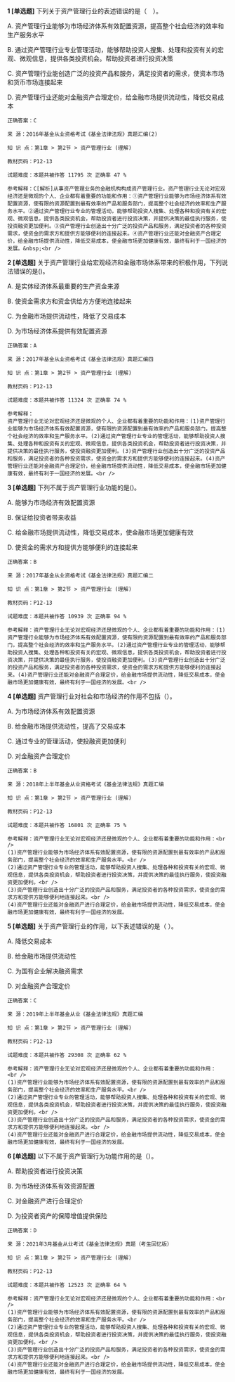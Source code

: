**1 [单选题]** 下列关于资产管理行业的表述错误的是（　）。 

A. 资产管理行业能够为市场经济体系有效配置资源，提高整个社会经济的效率和生产服务水平&nbsp;

B. 通过资产管理行业专业管理活动，能够帮助投资人搜集、处理和投资有关的宏观、微观信息，提供各类投资机会。帮助投资者进行投资决策&nbsp;

C. 资产管理行业能创造广泛的投资产品和服务，满足投资者的需求，使资本市场和货币市场连接起来&nbsp;

D. 资产管理行业还能对金融资产合理定价，给金融市场提供流动性，降低交易成本&nbsp;

```
正确答案：C

来 源：2016年基金从业资格考试《基金法律法规》真题汇编(2)

知 识 点：第1章 > 第2节 > 资产管理行业 (理解)

教材页码：P12-13

试题难度：本题共被作答 11795 次 正确率 47 %

参考解释：C[解析]从事资产管理业务的金融机构构成资产管理行业。资产管理行业无论对宏观经济还是微观的个人、企业都有着重要的功能和作用：①资产管理行业能够为市场经济体系有效配置资源，使有限的资源配置到最有效率的产品和服务部门，提高整个社会经济的效率和生产服务水平。②通过资产管理行业专业的管理活动，能够帮助投资人搜集、处理各种和投资有关的宏观、微观信息，提供各类投资机会，帮助投资者进行投资决策，并提供决策的最佳执行服务，使投资融资更加便利。③资产管理行业创造出十分广泛的投资产品和服务，满足投资者的各种投资需求，使资金的需求方和提供方能够便利的连接起来。④资产管理行业还能对金融资产合理定价，给金融市场提供流动性，降低交易成本，使金融市场更加健康有效，最终有利于一国经济的发展。&nbsp;<br />

```


**2 [单选题]** 
关于资产管理行业给宏观经济和金融市场体系带来的积极作用，下列说法错误的是()。

A. 是实体经济体系最重要的生产资金来源

B. 使资金需求方和资金供给方方便地连接起来

C. 为金融市场提供流动性，降低了交易成本

D. 为市场经济体系提供有效配置资源

```
正确答案：A

来 源：2017年基金从业资格考试《基金法律法规》真题汇编四

知 识 点：第1章 > 第2节 > 资产管理行业 (理解)

教材页码：P12-13

试题难度：本题共被作答 11324 次 正确率 74 %

参考解释：
资产管理行业无论对宏观经济还是微观的个人、企业都有着重要的功能和作用：(1)资产管理行业能够为市场经济体系有效配置资源，使有限的资源配置到最有效率的产品和服务部门，提高整个社会经济的效率和生产服务水平。(2)通过资产管理行业专业的管理活动，能够帮助投资人搜集、处理各种和投资有关的宏观、微观信息，提供各类投资机会，帮助投资者进行投资决策，并提供决策的最佳执行服务，使投资融资更加便利。(3)资产管理行业创造出十分广泛的投资产品和服务，满足投资者的各种投资需求，使资金的需求方和提供方能够便利的连接起来。(4)资产管理行业还能对金融资产合理定价，给金融市场提供流动性，降低交易成本，使金融市场更加健康有效，最终有利于一国经济的发展。<br />

```


**3 [单选题]** 下列不属于资产管理行业功能的是()。

A. 能够为市场经济有效配置资源

B. 保证给投资者带来收益

C. 给金融市场提供流动性，降低交易成本，使金融市场更加健康有效

D. 使资金的需求方和提供方能够便利的连接起来

```
正确答案：B

来 源：2017年基金从业资格考试《基金法律法规》真题汇编二

知 识 点：第1章 > 第2节 > 资产管理行业 (理解)

教材页码：P12-13

试题难度：本题共被作答 10939 次 正确率 94 %

参考解释：资产管理行业无论对宏观经济还是微观的个人、企业都有着重要的功能和作用：(1)资产管理行业能够为市场经济体系有效配置资源，使有限的资源配置到最有效率的产品和服务部门，提高整个社会经济的效率和生产服务水平。(2)通过资产管理行业专业的管理活动，能够帮助投资人搜集、处理各种和投资有关的宏观、微观信息，提供各类投资机会，帮助投资者进行投资决策，并提供决策的最佳执行服务，使投资融资更加便利。(3)资产管理行业创造出十分广泛的投资产品和服务，满足投资者的各种投资需求，使资金的需求方和提供方能够便利的连接起来。(4)资产管理行业还能对金融资产合理定价，给金融市场提供流动性，降低交易成本，使金融市场更加健康有效，最终有利于一国经济的发展。<br />
```


**4 [单选题]** 资产管理行业对社会和市场经济的作用不包括（）。

A. 为市场经济体系有效配置资源

B. 给金融市场提供流动性，提高了交易成本

C. 通过专业的管理活动，使投融资更加便利

D. 对金融资产合理定价

```
正确答案：B

来 源：2018年上半年基金从业资格考试《基金法律法规》真题汇编

知 识 点：第1章 > 第2节 > 资产管理行业 (理解)

教材页码：P12-13

试题难度：本题共被作答 16801 次 正确率 75 %

参考解释：资产管理行业无论对宏观经济还是微观的个人、企业都有着重要的功能和作用：<br />
(1)资产管理行业能够为市场经济体系有效配置资源，使有限的资源配置到最有效率的产品和服务部门，提高整个社会经济的效率和生产服务水平。<br />
(2)通过资产管理行业专业的管理活动，能够帮助投资人搜集、处理各种和投资有关的宏观、微观信息，提供各类投资机会，帮助投资者进行投资决策，并提供决策的最佳执行服务，使投资融资更加便利。<br />
(3)资产管理行业创造出十分广泛的投资产品和服务，满足投资者的各种投资需求，使资金的需求方和提供方能够便利地连接起来。<br />
(4)资产管理行业还能对金融资产进行合理定价，给金融市场提供流动性，降低交易成本，使金融市场更加健康有效，最终有利于一国经济的发展。
```


**5 [单选题]** 关于资产管理行业的作用，以下表述错误的是（    ）。

A. 降低交易成本

B. 给金融市场提供流动性

C. 为国有企业解决融资需求

D. 对金融资产合理定价 

```
正确答案：C

来 源：2019年上半年基金从业《基金法律法规》真题汇编

知 识 点：第1章 > 第2节 > 资产管理行业 (理解)

教材页码：P12-13

试题难度：本题共被作答 29308 次 正确率 62 %

参考解释：资产管理行业无论对宏观经济还是微观的个人、企业都有着重要的功能和作用： <br />
(1)资产管理行业能够为市场经济体系有效配置资源，使有限的资源配置到最有效率的产品和服务部门，提高整个社会经济的效率和生产服务水平。<br />
(2)通过资产管理行业专业的管理活动，能够帮助投资人搜集、处理各种和投资有关的宏观、微观信息，提供各类投资机会，帮助投资者进行投资决策，并提供决策的最佳执行服务，使投资融资更加便利。<br />
(3)资产管理行业创造出十分广泛的投资产品和服务，满足投资者的各种投资需求，使资金的需求方和提供方能够便利地连接起来。<br />
(4)资产管理行业还能对金融资产进行合理定价，给金融市场提供流动性，降低交易成本，使金融市场更加健康有效，最终有利于一国经济的发展。
```


**6 [单选题]** 以下不属于资产管理行为功能作用的是（）。

A. 帮助投资者进行投资决策

B. 为市场经济体系有效资源配置

C. 对金融资产进行合理定价

D. 为投资者资产的保障增值提供保险

```
正确答案：D

来 源：2021年3月基金从业考试《基金法律法规》真题（考生回忆版）

知 识 点：第1章 > 第2节 > 资产管理行业 (理解)

教材页码：P12-13

试题难度：本题共被作答 12523 次 正确率 64 %

参考解释：资产管理行业无论对宏观经济还是微观的个人、企业都有着重要的功能和作用：<br />
(1)资产管理行业能够为市场经济体系有效配置资源，使有限的资源配置到最有效率的产品和服务部门，提高整个社会经济的效率和生产服务水平。<br />
(2)通过资产管理行业专业的管理活动，能够帮助投资人搜集、处理各种和投资有关的宏观、微观信息，提供各类投资机会，帮助投资者进行投资决策，并提供决策的最佳执行服务，使投资融资更加便利。<br />
(3)资产管理行业创造出十分广泛的投资产品和服务，满足投资者的各种投资需求，使资金的需求方和提供方能够便利地连接起来。<br />
(4)资产管理行业还能对金融资产进行合理定价，给金融市场提供流动性，降低交易成本，使金融市场更加健康有效，最终有利于一国经济的发展。
```

